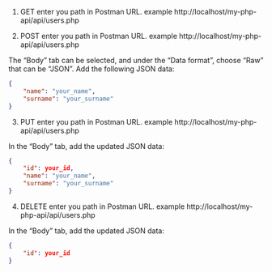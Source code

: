 1) GET
enter you path in Postman URL. example http://localhost/my-php-api/api/users.php

2) POST
enter you path in Postman URL. example http://localhost/my-php-api/api/users.php

The “Body” tab can be selected, and under the “Data format”, choose “Raw” that can be “JSON”.
Add the following JSON data:

```json
{
    "name": "your_name",
    "surname": "your_surname"
}
```

3) PUT
enter you path in Postman URL. example http://localhost/my-php-api/api/users.php

In the “Body” tab, add the updated JSON data:

```json
{
    "id": your_id,
    "name": "your_name",
    "surname": "your_surname"
}
```

4) DELETE
enter you path in Postman URL. example http://localhost/my-php-api/api/users.php

In the “Body” tab, add the updated JSON data:

```json
{
    "id": your_id
}
```
